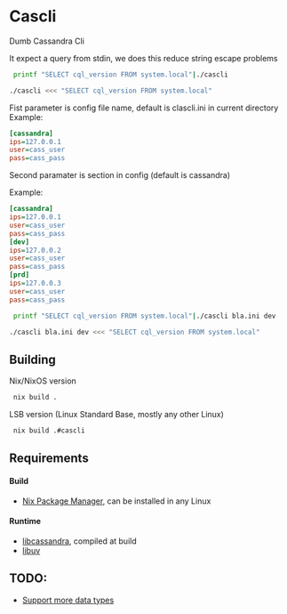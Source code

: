 # Cascli

Dumb Cassandra Cli

It expect a query from stdin, we does this reduce string escape problems

```sh
 printf "SELECT cql_version FROM system.local"|./cascli
```
```bash
./cascli <<< "SELECT cql_version FROM system.local"
```

Fist parameter is config file name, default is clascli.ini in current directory
Example:
```ini
[cassandra]
ips=127.0.0.1
user=cass_user
pass=cass_pass
```

Second paramater is section in config (default is cassandra)

Example:
```ini
[cassandra]
ips=127.0.0.1
user=cass_user
pass=cass_pass
[dev]
ips=127.0.0.2
user=cass_user
pass=cass_pass
[prd]
ips=127.0.0.3
user=cass_user
pass=cass_pass
```

```sh
 printf "SELECT cql_version FROM system.local"|./cascli bla.ini dev
```
```bash
./cascli bla.ini dev <<< "SELECT cql_version FROM system.local"
```

## Building

Nix/NixOS version

```sh
 nix build .
```

LSB version (Linux Standard Base, mostly any other Linux)

```sh
 nix build .#cascli
```

## Requirements

#### Build

- [Nix Package Manager](https://nixos.org/download), can be installed in any Linux

#### Runtime

- [libcassandra](https://github.com/datastax/cpp-driver), compiled at build
- [libuv](https://github.com/libuv/libuv)

## TODO:

- [Support more data types](https://github.com/yglukhov/cassandra/blob/master/cassandra/asyncwrapper.nim#L450)
